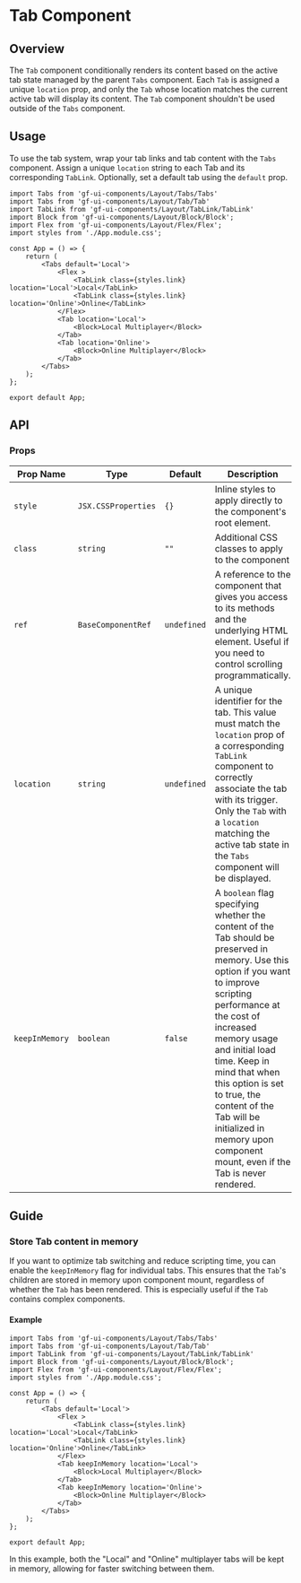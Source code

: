 # Tab Component

## Overview

The `Tab` component conditionally renders its content based on the active tab state managed by the parent `Tabs` component. Each `Tab` is assigned a unique `location` prop, and only the `Tab` whose location matches the current active tab will display its content. The `Tab` component shouldn't be used outside of the `Tabs` component.

## Usage 

To use the tab system, wrap your tab links and tab content with the `Tabs` component. Assign a unique `location` string to each Tab and its corresponding `TabLink`. Optionally, set a default tab using the `default` prop.

```tsx
import Tabs from 'gf-ui-components/Layout/Tabs/Tabs'
import Tabs from 'gf-ui-components/Layout/Tab/Tab'
import TabLink from 'gf-ui-components/Layout/TabLink/TabLink'
import Block from 'gf-ui-components/Layout/Block/Block';
import Flex from 'gf-ui-components/Layout/Flex/Flex';
import styles from './App.module.css';

const App = () => {
    return (
        <Tabs default='Local'>
            <Flex >
                <TabLink class={styles.link} location='Local'>Local</TabLink>
                <TabLink class={styles.link} location='Online'>Online</TabLink>
            </Flex>
            <Tab location='Local'>
                <Block>Local Multiplayer</Block>
            </Tab>
            <Tab location='Online'>
                <Block>Online Multiplayer</Block>
            </Tab>    
        </Tabs>
    );
};

export default App;
```

## API

### Props
|Prop Name |Type |Default | Description |
|---|---|---|---|
| `style` | `JSX.CSSProperties` | `{}` | Inline styles to apply directly to the component's root element. |
| `class` | `string` | `""` | Additional CSS classes to apply to the component |
| `ref` | `BaseComponentRef` | `undefined` | A reference to the component that gives you access to its methods and the underlying HTML element. Useful if you need to control scrolling programmatically. |
| `location` | `string` | `undefined` | A unique identifier for the tab. This value must match the `location` prop of a corresponding `TabLink` component to correctly associate the tab with its trigger. Only the `Tab` with a `location` matching the active tab state in the `Tabs` component will be displayed. |
| `keepInMemory` | `boolean` | `false` | A `boolean`  flag specifying whether the content of the Tab should be preserved in memory. Use this option if you want to improve scripting performance at the cost of increased memory usage and initial load time. Keep in mind that when this option is set to true, the content of the Tab will be initialized in memory upon component mount, even if the Tab is never rendered. |

## Guide

### Store Tab content in memory

If you want to optimize tab switching and reduce scripting time, you can enable the `keepInMemory` flag for individual tabs. This ensures that the `Tab`'s children are stored in memory upon component mount, regardless of whether the `Tab` has been rendered. This is especially useful if the `Tab` contains complex components.

#### Example

```tsx
import Tabs from 'gf-ui-components/Layout/Tabs/Tabs'
import Tabs from 'gf-ui-components/Layout/Tab/Tab'
import TabLink from 'gf-ui-components/Layout/TabLink/TabLink'
import Block from 'gf-ui-components/Layout/Block/Block';
import Flex from 'gf-ui-components/Layout/Flex/Flex';
import styles from './App.module.css';

const App = () => {
    return (
        <Tabs default='Local'>
            <Flex >
                <TabLink class={styles.link} location='Local'>Local</TabLink>
                <TabLink class={styles.link} location='Online'>Online</TabLink>
            </Flex>
            <Tab keepInMemory location='Local'>
                <Block>Local Multiplayer</Block>
            </Tab>
            <Tab keepInMemory location='Online'>
                <Block>Online Multiplayer</Block>
            </Tab>    
        </Tabs>
    );
};

export default App;
```

In this example, both the "Local" and "Online" multiplayer tabs will be kept in memory, allowing for faster switching between them.